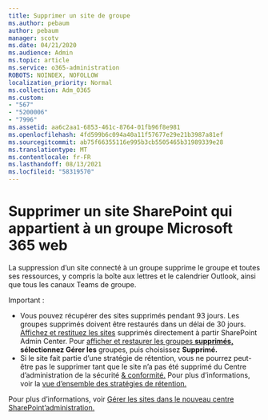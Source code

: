 ```yaml
---
title: Supprimer un site de groupe
ms.author: pebaum
author: pebaum
manager: scotv
ms.date: 04/21/2020
ms.audience: Admin
ms.topic: article
ms.service: o365-administration
ROBOTS: NOINDEX, NOFOLLOW
localization_priority: Normal
ms.collection: Adm_O365
ms.custom:
- "567"
- "5200006"
- "7996"
ms.assetid: aa6c2aa1-6853-461c-8764-01fb96f8e981
ms.openlocfilehash: 4fd599b6c094a40a11f57677e29e21b3987a81ef
ms.sourcegitcommit: ab75f66355116e995b3cb5505465b31989339e28
ms.translationtype: MT
ms.contentlocale: fr-FR
ms.lasthandoff: 08/13/2021
ms.locfileid: "58319570"
---
```

# <a name="delete-a-sharepoint-site-that-belongs-to-a-microsoft-365-group"></a>Supprimer un site SharePoint qui appartient à un groupe Microsoft 365 web

La suppression d’un site connecté à un groupe supprime le groupe et toutes ses ressources, y compris la boîte aux lettres et le calendrier Outlook, ainsi que tous les canaux Teams de groupe.
  
Important :

- Vous pouvez récupérer des sites supprimés pendant 93 jours. Les groupes supprimés doivent être restaurés dans un délai de 30 jours. [Affichez et restituez les sites](https://admin.microsoft.com/sharepoint?page=recyclebin&modern=true) supprimés directement à partir SharePoint Admin Center. Pour [afficher et restaurer les groupes **supprimés,**](https://admin.microsoft.com/Adminportal/Home?source=applauncher#/deletedgroups) **sélectionnez Gérer les** groupes, puis choisissez **Supprimé.**
- Si le site fait partie d’une stratégie de rétention, vous ne pourrez peut-être pas le supprimer tant que le site n’a pas été supprimé du Centre d’administration de la sécurité [& conformité.](https://protection.office.com/?rfr=AdminCenter#/retention) Pour plus d’informations, voir la [vue d’ensemble des stratégies de rétention.](https://docs.microsoft.com/microsoft-365/compliance/retention-policies)
  
Pour plus d’informations, voir [Gérer les sites dans le nouveau centre SharePoint’administration.](https://docs.microsoft.com/sharepoint/manage-sites-in-new-admin-center)
